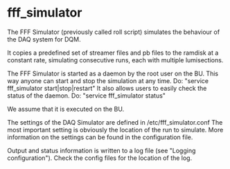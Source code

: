 # fff_simulator
The FFF Simulator (previously called roll script) simulates the behaviour of the DAQ system for DQM.

It copies a predefined set of streamer files and pb files to the ramdisk at
a constant rate, simulating consecutive runs, each with multiple lumisections.

The FFF Simulator is started as a daemon by the root user on the BU.
This way anyone can start and stop the simulation at any time.
Do: "service fff_simulator start|stop|restart"
It also allows users to easily check the status of the daemon.
Do: "service fff_simulator status"

We assume that it is executed on the BU.

The settings of the DAQ Simulator are defined in /etc/fff_simulator.conf
The most important setting is obviously the location of the run to simulate.
More information on the settings can be found in the configuration file.

Output and status information is written to a log file (see "Logging
configuration"). Check the config files for the location of the log.
